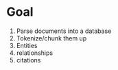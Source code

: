 # Goal 

1. Parse documents into a database
2. Tokenize/chunk them up
3. Entities
4. relationships 
5. citations
